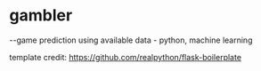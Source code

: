 # gambler
--game prediction using available data - python, machine learning


template credit: https://github.com/realpython/flask-boilerplate
